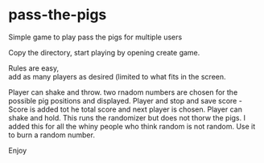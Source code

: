 # pass-the-pigs
Simple game to play pass the pigs for multiple users

Copy the directory, start playing by opening create game.  

Rules are easy,  
add as many players as desired (limited to what fits in the screen.

Player can shake and throw. two rnadom numbers are chosen for the possible pig positions and displayed.
Player and stop and save score - Score is added tot he total score and next player is chosen.
Player can shake and hold.  This runs the randomizer but does not thorw the pigs. I added this for all the whiny people who think random is not random.  Use it to burn a random number.

Enjoy
